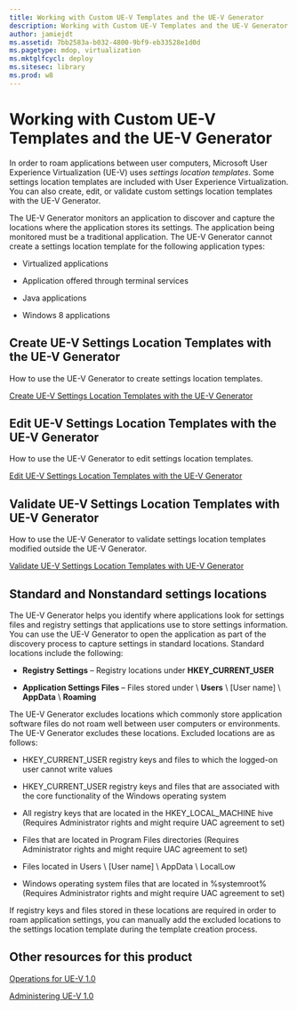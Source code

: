 ```yaml
---
title: Working with Custom UE-V Templates and the UE-V Generator
description: Working with Custom UE-V Templates and the UE-V Generator
author: jamiejdt
ms.assetid: 7bb2583a-b032-4800-9bf9-eb33528e1d0d
ms.pagetype: mdop, virtualization
ms.mktglfcycl: deploy
ms.sitesec: library
ms.prod: w8
---
```



# Working with Custom UE-V Templates and the UE-V Generator


In order to roam applications between user computers, Microsoft User Experience Virtualization (UE-V) uses *settings location templates*. Some settings location templates are included with User Experience Virtualization. You can also create, edit, or validate custom settings location templates with the UE-V Generator.

The UE-V Generator monitors an application to discover and capture the locations where the application stores its settings. The application being monitored must be a traditional application. The UE-V Generator cannot create a settings location template for the following application types:

-   Virtualized applications

-   Application offered through terminal services

-   Java applications

-   Windows 8 applications

## Create UE-V Settings Location Templates with the UE-V Generator


How to use the UE-V Generator to create settings location templates.

[Create UE-V Settings Location Templates with the UE-V Generator](create-ue-v-settings-location-templates-with-the-ue-v-generator.md)

## Edit UE-V Settings Location Templates with the UE-V Generator


How to use the UE-V Generator to edit settings location templates.

[Edit UE-V Settings Location Templates with the UE-V Generator](edit-ue-v-settings-location-templates-with-the-ue-v-generator.md)

## Validate UE-V Settings Location Templates with UE-V Generator


How to use the UE-V Generator to validate settings location templates modified outside the UE-V Generator.

[Validate UE-V Settings Location Templates with UE-V Generator](validate-ue-v-settings-location-templates-with-ue-v-generator.md)

## <a href="" id="bkmk-standardnonstandardsettingslocations"></a>Standard and Nonstandard settings locations


The UE-V Generator helps you identify where applications look for settings files and registry settings that applications use to store settings information. You can use the UE-V Generator to open the application as part of the discovery process to capture settings in standard locations. Standard locations include the following:

-   **Registry Settings** – Registry locations under **HKEY\_CURRENT\_USER**

-   **Application Settings Files** – Files stored under \\ **Users** \\ \[User name\] \\ **AppData** \\ **Roaming**

The UE-V Generator excludes locations which commonly store application software files do not roam well between user computers or environments. The UE-V Generator excludes these locations. Excluded locations are as follows:

-   HKEY\_CURRENT\_USER registry keys and files to which the logged-on user cannot write values

-   HKEY\_CURRENT\_USER registry keys and files that are associated with the core functionality of the Windows operating system

-   All registry keys that are located in the HKEY\_LOCAL\_MACHINE hive (Requires Administrator rights and might require UAC agreement to set)

-   Files that are located in Program Files directories (Requires Administrator rights and might require UAC agreement to set)

-   Files located in Users \\ \[User name\] \\ AppData \\ LocalLow

-   Windows operating system files that are located in %systemroot% (Requires Administrator rights and might require UAC agreement to set)

If registry keys and files stored in these locations are required in order to roam application settings, you can manually add the excluded locations to the settings location template during the template creation process.

## Other resources for this product


[Operations for UE-V 1.0](operations-for-ue-v-10.md)

[Administering UE-V 1.0](administering-ue-v-10.md)

 

 





